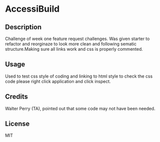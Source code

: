 # AccessiBuild
## Description
Challenge of week one feature request challenges. Was given starter to refactor and reorginaze to look more clean and following sematic structure.Making sure all links work and css is properly commented.
## Usage
Used to test css style of coding and linking to html style to check the css code please right click application and click inspect.
## Credits
Walter Perry (TA), pointed out that some code may not have been needed.
## License
MIT